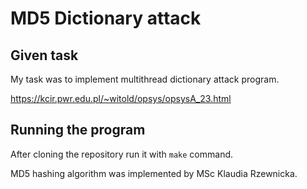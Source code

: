 # MD5 Dictionary attack

## Given task
My task was to implement multithread dictionary attack program.

https://kcir.pwr.edu.pl/~witold/opsys/opsysA_23.html

## Running the program
After cloning the repository run it with `make` command.

MD5 hashing algorithm was implemented by MSc Klaudia Rzewnicka.
